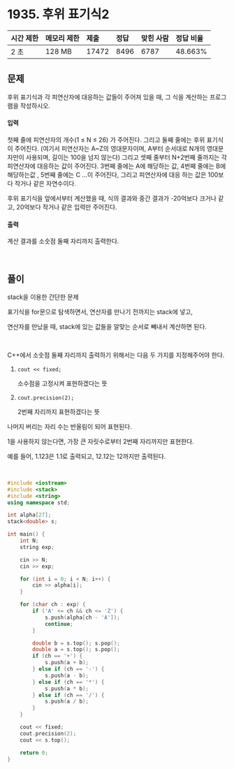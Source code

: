 # 1935. 후위 표기식2

| 시간 제한 | 메모리 제한 | 제출  | 정답 | 맞힌 사람 | 정답 비율 |
| :-------- | :---------- | :---- | :--- | :-------- | :-------- |
| 2 초      | 128 MB      | 17472 | 8496 | 6787      | 48.663%   |

## 문제

후위 표기식과 각 피연산자에 대응하는 값들이 주어져 있을 때, 그 식을 계산하는 프로그램을 작성하시오.

#### 입력

첫째 줄에 피연산자의 개수(1 ≤ N ≤ 26) 가 주어진다. 그리고 둘째 줄에는 후위 표기식이 주어진다. (여기서 피연산자는 A~Z의 영대문자이며, A부터 순서대로 N개의 영대문자만이 사용되며, 길이는 100을 넘지 않는다) 그리고 셋째 줄부터 N+2번째 줄까지는 각 피연산자에 대응하는 값이 주어진다. 3번째 줄에는 A에 해당하는 값, 4번째 줄에는 B에 해당하는값 , 5번째 줄에는 C ...이 주어진다, 그리고 피연산자에 대응 하는 값은 100보다 작거나 같은 자연수이다.

후위 표기식을 앞에서부터 계산했을 때, 식의 결과와 중간 결과가 -20억보다 크거나 같고, 20억보다 작거나 같은 입력만 주어진다.

#### 출력

계산 결과를 소숫점 둘째 자리까지 출력한다.

<br/>

## 풀이

stack을 이용한 간단한 문제

표기식을 for문으로 탐색하면서, 연산자를 만나기 전까지는 stack에 넣고,

연산자를 만났을 때, stack에 있는 값들을 알맞는 순서로 빼내서 계산하면 된다.

<br/>

C++에서 소숫점 둘째 자리까지 출력하기 위해서는 다음 두 가지를 지정해주어야 한다.

1. `cout << fixed;`

   소수점을 고정시켜 표현하겠다는 뜻

2. `cout.precision(2);`

   2번째 자리까지 표현하겠다는 뜻

나머지 버리는 자리 수는 반올림이 되어 표현된다.

1을 사용하지 않는다면, 가장 큰 자릿수로부터 2번째 자리까지만 표현한다.

예를 들어, 1.123은 1.1로 출력되고, 12.12는 12까지만 출력된다.

<br/>

```c++
#include <iostream>
#include <stack>
#include <string>
using namespace std;

int alpha[27];
stack<double> s;

int main() {
	int N;
	string exp;

	cin >> N;
	cin >> exp;

	for (int i = 0; i < N; i++) {
		cin >> alpha[i];
	}

	for (char ch : exp) {
		if ('A' <= ch && ch <= 'Z') {
			s.push(alpha[ch - 'A']);
			continue;
		}

		double b = s.top(); s.pop();
		double a = s.top(); s.pop();
		if (ch == '+') {
			s.push(a + b);
		} else if (ch == '-') {
			s.push(a - b);
		} else if (ch == '*') {
			s.push(a * b);
		} else if (ch == '/') {
			s.push(a / b);
		}
	}

	cout << fixed;
	cout.precision(2);
	cout << s.top();

	return 0;
}
```
